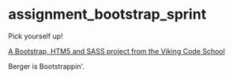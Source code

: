assignment_bootstrap_sprint
===========================

Pick yourself up!

[A Bootstrap, HTM5 and SASS project from the Viking Code School](http://www.vikingcodeschool.com)

Berger is Bootstrappin'.